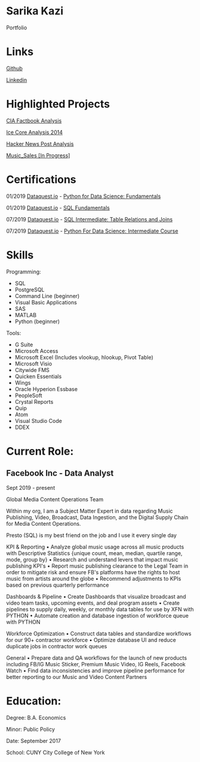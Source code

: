 # Sarika Kazi
Portfolio

# Links
 
 [Github](https://github.com/sarikakazi)
   
 [Linkedin](https://www.linkedin.com/in/sarikakazi/)
 
 
# Highlighted Projects

[CIA Factbook Analysis](https://github.com/SarikaKazi/CIA_Factbook)

[Ice Core Analysis 2014](https://github.com/SarikaKazi/Ice-Core-Records)

[Hacker News Post Analysis](https://github.com/SarikaKazi/Hacker_News_Posts) 

[Music_Sales [In Progress]](https://github.com/SarikaKazi/Music_Sales)

# Certifications

01/2019 [Dataquest.io](https://www.dataquest.io/) - [Python for Data Science: Fundamentals](https://app.dataquest.io/view_cert/52J7I8GGVWKS9XA2MG1Z/)

01/2019 [Dataquest.io](https://www.dataquest.io/) - [SQL Fundamentals](https://app.dataquest.io/view_cert/SGF3P849X5OJW98QRS2C/)

07/2019 [Dataquest.io](https://www.dataquest.io/) - [SQL Intermediate: Table Relations and Joins](https://app.dataquest.io/view_cert/3T961ZYJB5VOYDSDYL0R/)

07/2019 [Dataquest.io](https://www.dataquest.io/) - [Python For Data Science: Intermediate Course](https://app.dataquest.io/view_cert/ZMG4EUHPUMZ3XVDZBCZW/)

# Skills

Programming:

  - SQL
  - PostgreSQL
  - Command Line (beginner)
  - Visual Basic Applications
  - SAS
  - MATLAB
  - Python (beginner)

Tools:

  -	G Suite
  - Microsoft Access
  -	Microsoft Excel (Includes vlookup, hlookup, Pivot Table)
  -	Microsoft Visio
  -	Citywide FMS
  -	Quicken Essentials
  -	Wings
  -	Oracle Hyperion Essbase
  - PeopleSoft
  -	Crystal Reports
  -	Quip
  - Atom
  - Visual Studio Code
  - DDEX
  
# Current Role: 

  ## Facebook Inc - Data Analyst 
  Sept 2019 - present
  
Global Media Content Operations Team

Within my org, I am a Subject Matter Expert in data regarding Music Publishing, Video, Broadcast, Data Ingestion, and the Digital Supply Chain for Media Content Operations.

Presto (SQL) is my best friend on the job and I use it every single day

KPI & Reporting
• Analyze global music usage across all music products with Descriptive Statistics {unique count, mean, median, quartile range, mode, group by}
• Research and understand levers that impact music publishing KPI's
• Report music publishing clearance to the Legal Team in order to mitigate risk and ensure FB's platforms have the rights to host music from artists around the globe
• Recommend adjustments to KPIs based on previous quarterly performance

Dashboards & Pipeline
• Create Dashboards that visualize broadcast and video team tasks, upcoming events, and deal program assets
• Create pipelines to supply daily, weekly, or monthly data tables for use by XFN with PYTHON
• Automate creation and database ingestion of workforce queue with PYTHON

Workforce Optimization
• Construct data tables and standardize workflows for our 90+ contractor workforce
• Optimize database UI and reduce duplicate jobs in contractor work queues

General
• Prepare data and QA workflows for the launch of new products including FB/IG Music Sticker, Premium Music Video, IG Reels, Facebook Watch
• Find data inconsistencies and improve pipeline performance for better reporting to our Music and Video Content Partners
   
# Education:

   Degree: B.A. Economics
   
   Minor: Public Policy
 
   Date: September 2017
   
   School: CUNY City College of New York
